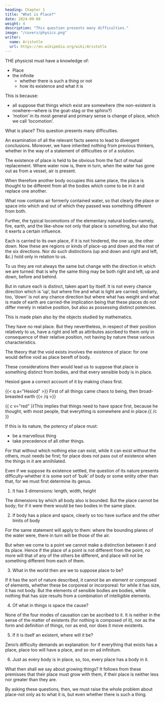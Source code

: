 ```yaml
---
heading: Chapter 1
title: "What is Place?"
date: 2024-09-08
weight: 4
description: "This question presents many difficulties."
image: "/covers/physics.png"
writer:
  name: Aristotle 
  url: https://en.wikipedia.org/wiki/Aristotle
---
```



THE physicist must have a knowledge of:
- Place 
- the infinite
  - whether there is such a thing or not
  - how its existence and what it is

This is because:
- all suppose that things which exist are somewhere (the non-existent is nowhere—where is the goat-stag or the sphinx?)
- ‘motion’ in its most general and primary sense is change of place, which we call ‘locomotion’.


What is place? This question presents many difficulties. 

An examination of all the relevant facts seems to lead to divergent conclusions. Moreover, we have inherited nothing from previous thinkers, whether in the way of a statement of difficulties or of a solution.

The existence of place is held to be obvious from the fact of mutual replacement. Where water now is, there in turn, when the water has gone out as from a vessel, air is present.

When therefore another body occupies this same place, the place is thought to be different from all the bodies which come to be in it and replace one another. 

What now contains air formerly contained water, so that clearly the place or space into which and
out of which they passed was something different from both.

Further, the typical locomotions of the elementary natural bodies-namely, fire, earth, and
the like-show not only that place is something, but also that it exerts a certain influence.

Each is carried to its own place, if it is not hindered, the one up, the other down. Now these are regions or kinds of place-up and down and the rest of the six directions. Nor do such distinctions (up and down and right and left, &c.) hold only in relation to us. 

To us they are not always the same but change with the direction in which we are turned: that is why the same thing may be both right and left, up and down, before and behind.

But in nature each is distinct, taken apart by itself. It is not every chance direction which is ‘up’, but where fire and what is light are carried; similarly, too, ‘down’ is not any chance direction but where what has weight and what is made of earth are carried-the implication being that these places do not differ merely in relative position, but also as possessing distinct potencies. 

This is made plain also by the objects studied by mathematics.

They have no real place. But they nevertheless, in respect of their position relatively to us, have a right and left as attributes ascribed to them only in consequence of their relative position, not having by nature these various characteristics. 

The theory that the void exists involves the existence of place: for one would define void as place bereft of body.

These considerations then would lead us to suppose that place is something distinct from bodies, and that every sensible body is in place.

Hesiod gave a correct account of it by making chaos first.

{{< q a="Hesiod" >}}
First of all things came chaos to being, then broad-breasted earth
{{< /q >}}

{{ c v="red" }}This implies that things need to have space first, because he thought, with most people, that everything is somewhere and in place.{{ /c }}


If this is its nature, the potency of place must:
- be a marvellous thing
- take precedence of all other things.

For that without which nothing else can exist, while it can exist without the others, must needs be first; for place does not pass out of existence when the things in it are annihilated.

Even if we suppose its existence settled, the question of its nature presents difficulty-whether it is some sort of ‘bulk’ of body or some entity other than that, for we must first determine its genus.

1. It has 3 dimensions: length, width, height

The dimensions by which all body also is bounded. But the place cannot be body; for if it were there would be two bodies in the same place.

2. If body has a place and space, clearly so too have surface and the other limits of body

For the same statement will apply to them: where the bounding planes of the water were, there in turn will be those of the air. 

But when we come to a point we cannot make a distinction between it and its place. Hence if the place of a point is not different from the point, no more will that of any of the others be different, and place will not be something different from each of them.

3. What in the world then are we to suppose place to be?

If it has the sort of nature described, it cannot be an element or composed of elements, whether these be corporeal or incorporeal: for while it has size, it has not body. But the elements of sensible bodies are bodies, while nothing that has size results from a combination of intelligible elements.

4. Of what in things is space the cause?

None of the four modes of causation can be ascribed to it. It is neither in the sense of the matter of existents (for nothing is composed of it), nor as the form and definition of things, nor as end, nor does it move existents.

5. If it is itself an existent, where will it be? 

Zeno’s difficulty demands an explanation: for if everything that exists has a place, place too will have a place, and so on ad infinitum.

6. Just as every body is in place, so, too, every place has a body in it.

What then shall we say about growing things? It follows from these premisses that their place must grow with them, if their place is neither less nor greater than they are. 

By asking these questions, then, we must raise the whole problem about place-not only as to what it is, but even whether there is such a thing.

